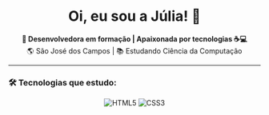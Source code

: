 <h1 align="center">Oi, eu sou a Júlia! 💫</h1>
<p align="center">
  <strong>🚀 Desenvolvedora em formação | Apaixonada por tecnologias ☕💻</strong><br>
  🌎 São José dos Campos | 📚 Estudando Ciência da Computação<br>
</p>

---

### 🛠️ Tecnologias que estudo:

<p align="center">
  <img src="https://img.shields.io/badge/-HTML5-F16529?style=for-the-badge&logo=html5&logoColor=white" alt="HTML5"/>
  <img src="https://img.shields.io/badge/-CSS3-2965f1?style=for-the-badge&logo=css3&logoColor=white" alt="CSS3"/>
  <img src="https://img.shields.io/badge/-JavaScript-F7DF1E?
